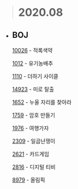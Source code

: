 > # **2020.08**

- ## BOJ

  [10026](/Algorithm/2020_08/baekjoon/BJ_11026_적록색약.md) - 적록색약

  [1012](/Algorithm/2020_08/baekjoon/BJ_1012_유기농배추.md) - 유기농배추

  [1110](/Algorithm/2020_08/baekjoon/BJ_1110_더하기사이클.md) - 더하기 사이클

  [14923](/Algorithm/2020_08/baekjoon/BJ_14923_미로탈출.md) - 미로 탈출

  [1652](/Algorithm/2020_08/baekjoon/BJ_1652_누울자리를찾아라.md) - 누울 자리를 찾아라

  [1759](/Algorithm/2020_08/baekjoon/BJ_1759_암호만들기.md) - 암호 만들기

  [1976](/Algorithm/2020_08/baekjoon/BJ_1976_여행가자.md) - 여행가자

  [2309](/Algorithm/2020_08/baekjoon/BJ_2309_일곱난쟁이.md) - 일곱난쟁이

  [2621](/Algorithm/2020_08/baekjoon/BJ_2621_카드게임.md) - 카드게임

  [2816](/Algorithm/2020_08/baekjoon/BJ_2816_디지털티비.md) - 디지털 티비

  [8979](/Algorithm/2020_08/baekjoon/BJ_8979_올림픽.md) - 올림픽
